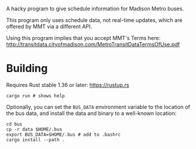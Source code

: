A hacky program to give schedule information for Madison Metro buses.

This program only uses schedule data, not real-time updates, which are
offered by MMT via a different API.

Using this program implies that you accept MMT's Terms here:
http://transitdata.cityofmadison.com/MetroTransitDataTermsOfUse.pdf

# Building

Requires Rust stable 1.36 or later: https://rustup.rs

```
cargo run # shows help
```

Optionally, you can set the `BUS_DATA` environment variable to the location of
the bus data, and install the data and binary to a well-known location:

```console
cd bus
cp -r data $HOME/.bus
export BUS_DATA=$HOME/.bus # add to .bashrc
cargo install --path .
```
